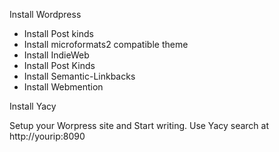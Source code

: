 Install Wordpress
- Install Post kinds
- Install microformats2 compatible theme
- Install IndieWeb
- Install Post Kinds
- Install Semantic-Linkbacks
- Install Webmention

Install Yacy

Setup your Worpress site and Start writing.
Use Yacy search at http://yourip:8090
